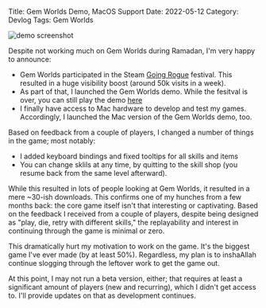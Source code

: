 Title: Gem Worlds Demo, MacOS Support 
Date: 2022-05-12
Category: Devlog
Tags: Gem Worlds

![demo screenshot](https://i.imgur.com/q61MvdI.png)

Despite not working much on Gem Worlds during Ramadan, I'm very happy to announce:

- Gem Worlds participated in the Steam [Going Rogue](https://store.steampowered.com/category/going_rogue) festival. This resulted in a huge visibility boost (around 50k visits in a week).
- As part of that, I launched the Gem Worlds demo. While the fesitval is over, you can still play the demo [here](https://s.team/a/1858760)
- I finally have access to Mac hardware to develop and test my games. Accordingly, I launched the Mac version of the Gem Worlds demo, too.


Based on feedback from a couple of players, I changed a number of things in the game; most notably:
- I added keyboard bindings and fixed tooltips for all skills and items
- You can change sklils at any time, by quitting to the skill shop (you resume back from the same level afterward).

While this resulted in lots of people looking at Gem Worlds, it resulted in a mere ~30-ish downloads.  This confirms one of my hunches from a few months back: the core game itself isn't that interesting or captivating. Based on the feedback I received from a couple of players, despite being designed as "play, die, retry with different skills," the replayability and interest in continuing through the game is minimal or zero.

This dramatically hurt my motivation to work on the game. It's the biggest game I've ever made (by at least 50%). Regardless, my plan is to inshaAllah continue slogging through the leftover work to get the game out.

At this point, I may not run a beta version, either; that requires at least a significant amount of players (new and recurring), which I didn't get access to. I'll provide updates on that as development continues.
